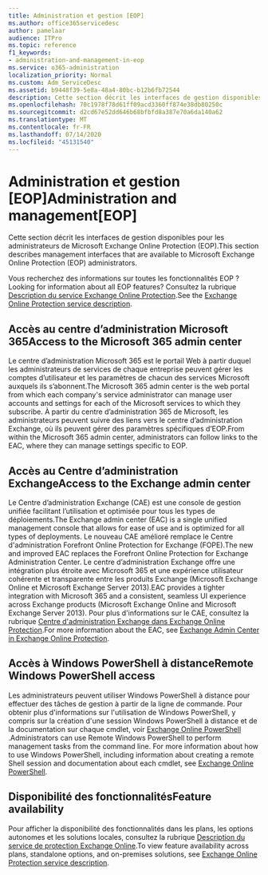 ```yaml
---
title: Administration et gestion [EOP]
ms.author: office365servicedesc
author: pamelaar
audience: ITPro
ms.topic: reference
f1_keywords:
- administration-and-management-in-eop
ms.service: o365-administration
localization_priority: Normal
ms.custom: Adm_ServiceDesc
ms.assetid: b9448f39-5e8a-48a4-80bc-b12b6fb72544
description: Cette section décrit les interfaces de gestion disponibles pour les administrateurs de Microsoft Exchange Online Protection (EOP).
ms.openlocfilehash: 70c1978f78d61ff09acd3360ff874e38db80250c
ms.sourcegitcommit: d2cd67e52dd646b68bfbfd8a387e70a6da140a62
ms.translationtype: MT
ms.contentlocale: fr-FR
ms.lasthandoff: 07/14/2020
ms.locfileid: "45131540"
---
```

# <a name="administration-and-managementeop"></a><span data-ttu-id="c9440-103">Administration et gestion [EOP]</span><span class="sxs-lookup"><span data-stu-id="c9440-103">Administration and management[EOP]</span></span>

<span data-ttu-id="c9440-104">Cette section décrit les interfaces de gestion disponibles pour les administrateurs de Microsoft Exchange Online Protection (EOP).</span><span class="sxs-lookup"><span data-stu-id="c9440-104">This section describes management interfaces that are available to Microsoft Exchange Online Protection (EOP) administrators.</span></span>
  
<span data-ttu-id="c9440-105">Vous recherchez des informations sur toutes les fonctionnalités EOP ?</span><span class="sxs-lookup"><span data-stu-id="c9440-105">Looking for information about all EOP features?</span></span> <span data-ttu-id="c9440-106">Consultez la rubrique [Description du service Exchange Online Protection](exchange-online-protection-service-description.md).</span><span class="sxs-lookup"><span data-stu-id="c9440-106">See the [Exchange Online Protection service description](exchange-online-protection-service-description.md).</span></span>
  
## <a name="access-to-the-microsoft-365-admin-center"></a><span data-ttu-id="c9440-107">Accès au centre d’administration Microsoft 365</span><span class="sxs-lookup"><span data-stu-id="c9440-107">Access to the Microsoft 365 admin center</span></span>

<span data-ttu-id="c9440-108">Le centre d’administration Microsoft 365 est le portail Web à partir duquel les administrateurs de services de chaque entreprise peuvent gérer les comptes d’utilisateur et les paramètres de chacun des services Microsoft auxquels ils s’abonnent.</span><span class="sxs-lookup"><span data-stu-id="c9440-108">The Microsoft 365 admin center is the web portal from which each company's service administrator can manage user accounts and settings for each of the Microsoft services to which they subscribe.</span></span> <span data-ttu-id="c9440-109">À partir du centre d’administration 365 de Microsoft, les administrateurs peuvent suivre des liens vers le centre d’administration Exchange, où ils peuvent gérer des paramètres spécifiques d’EOP.</span><span class="sxs-lookup"><span data-stu-id="c9440-109">From within the Microsoft 365 admin center, administrators can follow links to the EAC, where they can manage settings specific to EOP.</span></span>
  
## <a name="access-to-the-exchange-admin-center"></a><span data-ttu-id="c9440-110">Accès au Centre d’administration Exchange</span><span class="sxs-lookup"><span data-stu-id="c9440-110">Access to the Exchange admin center</span></span>

<span data-ttu-id="c9440-111">Le Centre d’administration Exchange (CAE) est une console de gestion unifiée facilitant l’utilisation et optimisée pour tous les types de déploiements.</span><span class="sxs-lookup"><span data-stu-id="c9440-111">The Exchange admin center (EAC) is a single unified management console that allows for ease of use and is optimized for all types of deployments.</span></span> <span data-ttu-id="c9440-112">Le nouveau CAE amélioré remplace le Centre d'administration Forefront Online Protection for Exchange (FOPE).</span><span class="sxs-lookup"><span data-stu-id="c9440-112">The new and improved EAC replaces the Forefront Online Protection for Exchange Administration Center.</span></span> <span data-ttu-id="c9440-113">Le centre d’administration Exchange offre une intégration plus étroite avec Microsoft 365 et une expérience utilisateur cohérente et transparente entre les produits Exchange (Microsoft Exchange Online et Microsoft Exchange Server 2013).</span><span class="sxs-lookup"><span data-stu-id="c9440-113">EAC provides a tighter integration with Microsoft 365 and a consistent, seamless UI experience across Exchange products (Microsoft Exchange Online and Microsoft Exchange Server 2013).</span></span> <span data-ttu-id="c9440-114">Pour plus d'informations sur le CAE, consultez la rubrique [Centre d'administration Exchange dans Exchange Online Protection](https://go.microsoft.com/fwlink/p/?LinkId=282381).</span><span class="sxs-lookup"><span data-stu-id="c9440-114">For more information about the EAC, see [Exchange Admin Center in Exchange Online Protection](https://go.microsoft.com/fwlink/p/?LinkId=282381).</span></span>
  
## <a name="remote-windows-powershell-access"></a><span data-ttu-id="c9440-115">Accès à Windows PowerShell à distance</span><span class="sxs-lookup"><span data-stu-id="c9440-115">Remote Windows PowerShell access</span></span>

 <span data-ttu-id="c9440-p104">Les administrateurs peuvent utiliser Windows PowerShell à distance pour effectuer des tâches de gestion à partir de la ligne de commande. Pour obtenir plus d'informations sur l'utilisation de Windows PowerShell, y compris sur la création d'une session Windows PowerShell à distance et de la documentation sur chaque cmdlet, voir [Exchange Online PowerShell ](https://go.microsoft.com/fwlink/p/?LinkId=282266).</span><span class="sxs-lookup"><span data-stu-id="c9440-p104">Administrators can use Remote Windows PowerShell to perform management tasks from the command line. For more information about how to use Windows PowerShell, including information about creating a remote Shell session and documentation about each cmdlet, see [Exchange Online PowerShell](https://go.microsoft.com/fwlink/p/?LinkId=282266).</span></span>
  
## <a name="feature-availability"></a><span data-ttu-id="c9440-118">Disponibilité des fonctionnalités</span><span class="sxs-lookup"><span data-stu-id="c9440-118">Feature availability</span></span>

<span data-ttu-id="c9440-119">Pour afficher la disponibilité des fonctionnalités dans les plans, les options autonomes et les solutions locales, consultez la rubrique [Description du service de protection Exchange Online](exchange-online-protection-service-description.md).</span><span class="sxs-lookup"><span data-stu-id="c9440-119">To view feature availability across plans, standalone options, and on-premises solutions, see [Exchange Online Protection service description](exchange-online-protection-service-description.md).</span></span>
  